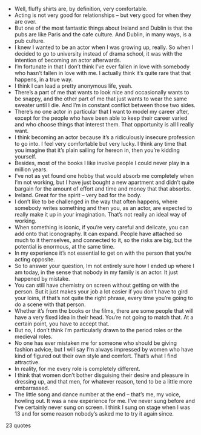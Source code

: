  - Well, fluffy shirts are, by definition, very comfortable.
 - Acting is not very good for relationships – but very good for when they are over.
 - But one of the most fantastic things about Ireland and Dublin is that the pubs are like Paris and the cafe culture. And Dublin, in many ways, is a pub culture.
 - I knew I wanted to be an actor when I was growing up, really. So when I decided to go to university instead of drama school, it was with the intention of becoming an actor afterwards.
 - I’m fortunate in that I don’t think I’ve ever fallen in love with somebody who hasn’t fallen in love with me. I actually think it’s quite rare that that happens, in a true way.
 - I think I can lead a pretty anonymous life, yeah.
 - There’s a part of me that wants to look nice and occasionally wants to be snappy, and the other part of me that just wants to wear the same sweater until I die. And I’m in constant conflict between those two sides.
 - There’s no one actor in particular that I want to model my career after, except for the people who have been able to keep their career varied and who choose things that interest them. That opportunity is all I really want.
 - I think becoming an actor because it’s a ridiculously insecure profession to go into. I feel very comfortable but very lucky. I think any time that you imagine that it’s plain sailing for hereon in, then you’re kidding yourself.
 - Besides, most of the books I like involve people I could never play in a million years.
 - I’ve not as yet found one hobby that would absorb me completely when I’m not working, but I have just bought a new apartment and didn’t quite bargain for the amount of effort and time and money that that absorbs.
 - Ireland. Great for the spirit – very bad for the body.
 - I don’t like to be challenged in the way that often happens, where somebody writes something and then you, as an actor, are expected to really make it up in your imagination. That’s not really an ideal way of working.
 - When something is iconic, if you’re very careful and delicate, you can add onto that iconography. It can expand. People have attached so much to it themselves, and connected to it, so the risks are big, but the potential is enormous, at the same time.
 - In my experience it’s not essential to get on with the person that you’re acting opposite.
 - So to answer your question, Im not entirely sure how I ended up where I am today, in the sense that nobody in my family is an actor. It just happened by mistake.
 - You can still have chemistry on screen without getting on with the person. But it just makes your job a lot easier if you don’t have to gird your loins, if that’s not quite the right phrase, every time you’re going to do a scene with that person.
 - Whether it’s from the books or the films, there are some people that will have a very fixed idea in their head. You’re not going to match that. At a certain point, you have to accept that.
 - But no, I don’t think I’m particularly drawn to the period roles or the medieval roles.
 - No one has ever mistaken me for someone who should be giving fashion advice, but I will say I’m always impressed by women who have kind of figured out their own style and comfort. That’s what I find attractive.
 - In reality, for me every role is completely different.
 - I think that women don’t bother disguising their desire and pleasure in dressing up, and that men, for whatever reason, tend to be a little more embarrassed.
 - The little song and dance number at the end – that’s me, my voice, howling out. It was a new experience for me. I’ve never sung before and I’ve certainly never sung on screen. I think I sung on stage when I was 13 and for some reason nobody’s asked me to try it again since.

23 quotes
